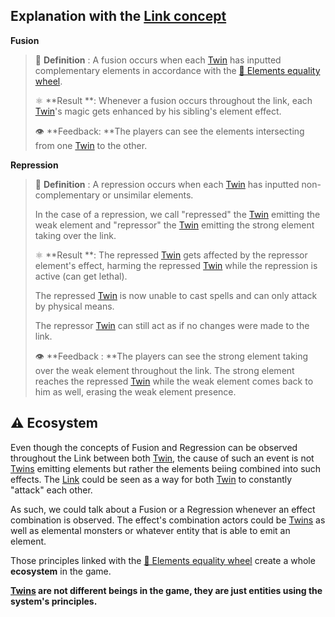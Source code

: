 ## Explanation with the [Link concept](<Link-concept.md>)

**Fusion**

> 📕 **Definition** : A fusion occurs when each [Twin](<../Twin.md>) has inputted complementary elements in accordance with the [🎡 Elements equality wheel](<Elements-equality-wheel.md>).
>
> ⚛️ **Result **:  Whenever a fusion occurs throughout the link, each [Twin](<../Twin.md>)'s magic gets enhanced by his sibling's element effect.
>
> 👁️ **Feedback: **The players can see the elements intersecting from one [Twin](<../Twin.md>) to the other.

**Repression**

> 📕 **Definition** : A repression occurs when each [Twin](<../Twin.md>) has inputted non-complementary or unsimilar elements.
>
> In the case of a repression, we call "repressed" the [Twin](<../Twin.md>) emitting the weak element and "repressor" the [Twin](<../Twin.md>) emitting the strong element taking over the link.
>
> ⚛️ **Result **: The repressed [Twin](<../Twin.md>) gets affected by the repressor element's effect, harming the repressed [Twin](<../Twin.md>) while the repression is active (can get lethal). 
>
> The repressed [Twin](<../Twin.md>) is now unable to cast spells and can only attack by physical means.
>
> The repressor [Twin](<../Twin.md>) can still act as if no changes were made to the link. 
>
> 👁️ **Feedback : **The players can see the strong element taking over the weak element throughout the link. The strong element reaches the repressed [Twin](<../Twin.md>) while the weak element comes back to him as well, erasing the weak element presence.

## ⚠️ Ecosystem

Even though the concepts of Fusion and Regression can be observed throughout the Link between both [Twin](<../Twin.md>), 
the cause of such an event is not [Twins](<../Twin.md>) emitting elements but rather the elements beiing combined into such effects.
The [Link](<Link-concept.md>) could be seen as a way for both [Twin](<../Twin.md>) to constantly "attack" each other.

As such, we could talk about a Fusion or a Regression whenever an effect combination is observed.
The effect's combination actors could be [Twins](<../Twin.md>) as well as elemental monsters 
or whatever entity that is able to emit an element.

Those principles linked with the [🎡 Elements equality wheel](<Elements-equality-wheel.md>) create a whole **ecosystem** in the game.

**[Twins](<../Twin.md>) are not different beings in the game, they are just entities using the system's principles.**